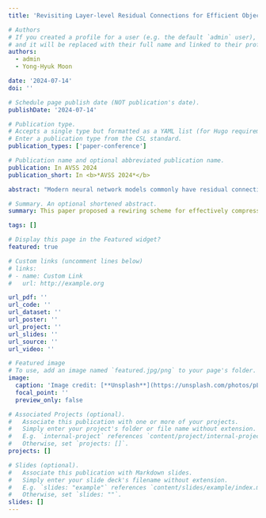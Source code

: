 ```yaml
---
title: 'Revisiting Layer-level Residual Connections for Efficient Object Detection'

# Authors
# If you created a profile for a user (e.g. the default `admin` user), write the username (folder name) here
# and it will be replaced with their full name and linked to their profile.
authors:
  - admin
  - Yong-Hyuk Moon

date: '2024-07-14'
doi: ''

# Schedule page publish date (NOT publication's date).
publishDate: '2024-07-14'

# Publication type.
# Accepts a single type but formatted as a YAML list (for Hugo requirements).
# Enter a publication type from the CSL standard.
publication_types: ['paper-conference']

# Publication name and optional abbreviated publication name.
publication: In AVSS 2024
publication_short: In <b>*AVSS 2024*</b>

abstract: "Modern neural network models commonly have residual connections, because they are helpful to achieve better performance. Due to their unconditional popularity, modifying them to achieve a better efficiency-accuracy trade-off is rarely studied in the literature. Motivated by this, we study how to get an efficient sub-network by rewiring a neural block having residual connections based on their inference paths. Based on this, we devise a new simulated annealing-based neural network rewiring method. Then, we construct a simple yet effective compression pipeline by combining this rewiring method and a recent channel pruning method. To demonstrate the effectiveness of the pipeline, we use object detection as the target task and consider YOLOv8 as the target model. We conduct experiments with two well-known datasets: VisDrone and PASCAL VOC. The results of the experiments demonstrate that our pipeline successfully outperforms the pruning method alone in most cases. Compared to YOLOv8 series, our method can offer more accurate models for VisDrone."

# Summary. An optional shortened abstract.
summary: This paper proposed a rewiring scheme for effectively compressing YOLOv8.

tags: []

# Display this page in the Featured widget?
featured: true

# Custom links (uncomment lines below)
# links:
# - name: Custom Link
#   url: http://example.org

url_pdf: ''
url_code: ''
url_dataset: ''
url_poster: ''
url_project: ''
url_slides: ''
url_source: ''
url_video: ''

# Featured image
# To use, add an image named `featured.jpg/png` to your page's folder.
image:
  caption: 'Image credit: [**Unsplash**](https://unsplash.com/photos/pLCdAaMFLTE)'
  focal_point: ''
  preview_only: false

# Associated Projects (optional).
#   Associate this publication with one or more of your projects.
#   Simply enter your project's folder or file name without extension.
#   E.g. `internal-project` references `content/project/internal-project/index.md`.
#   Otherwise, set `projects: []`.
projects: []

# Slides (optional).
#   Associate this publication with Markdown slides.
#   Simply enter your slide deck's filename without extension.
#   E.g. `slides: "example"` references `content/slides/example/index.md`.
#   Otherwise, set `slides: ""`.
slides: []
---
```

